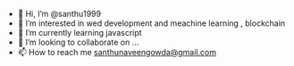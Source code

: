 - 👋 Hi, I’m @santhu1999
- 👀 I’m interested in wed development and meachine learning , blockchain
- 🌱 I’m currently learning javascript
- 💞️ I’m looking to collaborate on ...
- 📫 How to reach me santhunaveengowda@gmail.com

<!---
santhu1999/santhu1999 is a ✨ special ✨ repository because its `README.md` (this file) appears on your GitHub profile.
You can click the Preview link to take a look at your changes.
--->
